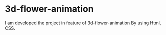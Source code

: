 # 3d-flower-animation
 I am developed the project in feature of  3d-flower-animation By using Html, CSS.
